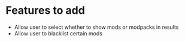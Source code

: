 # Features to add
- Allow user to select whether to show mods or modpacks in results
- Allow user to blacklist certain mods